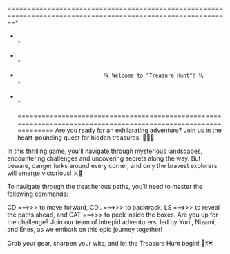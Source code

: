 ==============================================================================================================\*

-                                                                                                             *
-                                                                                                             *
-                                 🔍 Welcome to "Treasure Hunt"! 🔍                                            *
-                                                                                                             *
  ===============================================================================================================
  Are you ready for an exhilarating adventure? Join us in the heart-pounding quest for hidden treasures! 🏴‍☠️💎

In this thrilling game, you'll navigate through mysterious landscapes, encountering challenges and uncovering secrets along the way.
But beware, danger lurks around every corner, and only the bravest explorers will emerge victorious! ⚔️🌄

To navigate through the treacherous paths, you'll need to master the following commands:

CD ===>>> to move forward,
CD.. ===>>> to backtrack,
LS ===>>> to reveal the paths ahead, and
CAT ===>>> to peek inside the boxes.
Are you up for the challenge? Join our team of intrepid adventurers, led by Yurii, Nizami, and Enes, as we embark on this epic journey together!

Grab your gear, sharpen your wits, and let the Treasure Hunt begin! 💼🗺️
